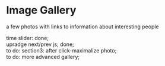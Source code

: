 # Image Gallery
a few photos with links to information about interesting people

time slider: done;  
upradge next/prev js; done;  
to do: section3: after click-maximalize photo;  
to do: more advanced gallery;  
